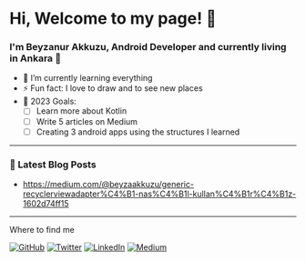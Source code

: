 # Hi, Welcome to my page! 👋

### I'm Beyzanur Akkuzu, Android Developer and currently living in Ankara 🏡

- 🌱 I’m currently learning everything 
- ⚡ Fun fact: I love to draw and to see new places
- 🚀 2023 Goals:
  - [ ] Learn more about Kotlin
  - [ ] Write 5 articles on Medium
  - [ ] Creating 3 android apps using the structures I learned
--------

### 📕 Latest Blog Posts
- https://medium.com/@beyzaakkuzu/generic-recyclerviewadapter%C4%B1-nas%C4%B1l-kullan%C4%B1r%C4%B1z-1602d74ff15 

-----------

Where to find me

[![GitHub](https://img.shields.io/badge/github-%23121011.svg?style=for-the-badge&logo=github&logoColor=white&link=link)](https://github.com/beyzanurakkuzu)
[![Twitter](https://img.shields.io/badge/Twitter-%231DA1F2.svg?style=for-the-badge&logo=Twitter&logoColor=white&link=link)](https://twitter.com/beyzanur_akkuzu)
[![LinkedIn](https://img.shields.io/badge/linkedin-%230077B5.svg?style=for-the-badge&logo=linkedin&logoColor=white&link=link)](https://www.linkedin.com/in/beyzanur-akkuzu)
[![Medium](https://img.shields.io/badge/Medium-12100E?style=for-the-badge&logo=medium&logoColor=white&link=link)](https://medium.com/@beyzaakkuzu)
